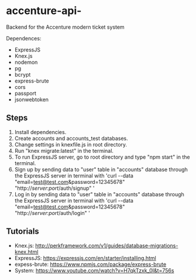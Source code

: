 # accenture-api-
Backend for the Accenture modern ticket system 

Dependences:
- ExpressJS
- Knex.js
- nodemon
- pg
- bcrypt
- express-brute
- cors
- passport
- jsonwebtoken

## Steps
1) Install dependencies.
2) Create accounts and accounts_test databases.
3) Change settings in knexfile.js in root directory.
3) Run "knex migrate:latest" in the terminal.
4) To run ExpressJS server, go to root directory and type "npm start" in the terminal.
5) Sign up by sending data to "user" table in "accounts" database through the ExpressJS server in terminal with 'curl --data "email=test@test.com&password=12345678" "http://*server*:*port*/auth/signup" '
6) Log in by sending data to "user" table in "accounts" database through the ExpressJS server in terminal with 'curl --data "email=test@test.com&password=12345678" "http://*server*:*port*/auth/login" '

## Tutorials
- Knex.js: http://perkframework.com/v1/guides/database-migrations-knex.html
- ExpressJS: https://expressjs.com/en/starter/installing.html
- expess-brute: https://www.npmjs.com/package/express-brute
- System: https://www.youtube.com/watch?v=H7qkTzxk_0I&t=756s